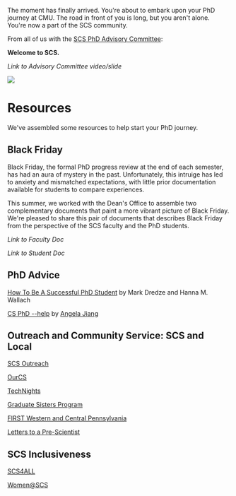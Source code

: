 The moment has finally arrived. You're about to embark upon your PhD journey at CMU. The road in front of you is long, but you aren't alone. You're now a part of the SCS community.

From all of us with the [SCS PhD Advisory Committee](https://scs-phd-deans-committee.github.io/): 

**Welcome to SCS.**

_Link to Advisory Committee video/slide_

![](/img/image.png)

# Resources

We've assembled some resources to help start your PhD journey.

## Black Friday

Black Friday, the formal PhD progress review at the end of each semester, has had an aura of mystery in the past. Unfortunately, this intruige has led to anxiety and mismatched expectations, with little prior documentation available for students to compare experiences.

This summer, we worked with the Dean's Office to assemble two complementary documents that paint a more vibrant picture of Black Friday. We're pleased to share this pair of documents that describes Black Friday from the perspective of the SCS faculty and the PhD students.

_Link to Faculty Doc_

_Link to Student Doc_

## PhD Advice
[How To Be A Successful PhD Student](https://drive.google.com/file/d/1ED3XszZSZS-XOhIxXqrh0se2MvBkK_fy/view?usp=sharing) by Mark Dredze and Hanna M. Wallach

[CS PhD --help](https://phdadvice.carrd.co/) by [Angela Jiang](https://angelajiang.carrd.co/)

## Outreach and Community Service: SCS and Local

[SCS Outreach](https://www.cs.cmu.edu/cs-pathways)

[OurCS](https://www.cmu.edu/cs/ourcs/)

[TechNights](https://www.cmu.edu/scs/technights/index.html)

[Graduate Sisters Program](https://www.women.cs.cmu.edu/graduate-sisters-program/)

[FIRST Western and Central Pennsylvania](https://pittsburghfirst.org)

[Letters to a Pre-Scientist](https://www.prescientist.org/)

## SCS Inclusiveness

[SCS4ALL](https://www.scs4all.cs.cmu.edu/)

[Women@SCS](https://www.women.cs.cmu.edu/)
